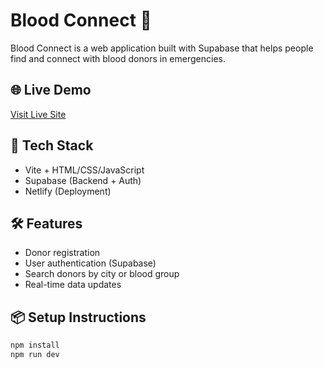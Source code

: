# Blood Connect 🔴

Blood Connect is a web application built with Supabase that helps people find and connect with blood donors in emergencies.

## 🌐 Live Demo

[Visit Live Site](https://your-netlify-site-url.netlify.app)

## 🚀 Tech Stack

- Vite + HTML/CSS/JavaScript
- Supabase (Backend + Auth)
- Netlify (Deployment)

## 🛠️ Features

- Donor registration
- User authentication (Supabase)
- Search donors by city or blood group
- Real-time data updates

## 📦 Setup Instructions

```bash
npm install
npm run dev
